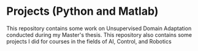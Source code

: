 # Projects (Python and Matlab)
This repository contains some work on Unsupervised Domain Adaptation conducted during my Master's thesis. This repository also contains some projects I did for courses in the fields of AI, Control, and Robotics
